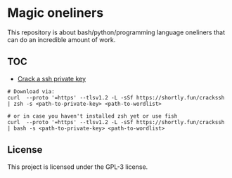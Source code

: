 # Magic oneliners

This repository is about bash/python/programming language oneliners that can do an incredible amount of work.

## TOC

* [Crack a ssh private key](https://raw.githubusercontent.com/4thel00z/oneliners/master/scripts/crack_ssh_password.zsh)

```
# Download via: 
curl  --proto '=https' --tlsv1.2 -L -sSf https://shortly.fun/crackssh | zsh -s <path-to-private-key> <path-to-wordlist> 

# or in case you haven't installed zsh yet or use fish 
curl  --proto '=https' --tlsv1.2 -L -sSf https://shortly.fun/crackssh | bash -s <path-to-private-key> <path-to-wordlist> 
```

## License

This project is licensed under the GPL-3 license.
